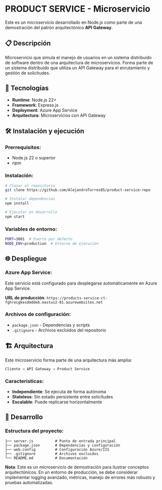 # PRODUCT SERVICE - Microservicio

Este es un microservicio desarrollado en Node.js como parte de una demostración del patrón arquitectónico **API Gateway**.

## 📋 Descripción

Microservicio que simula el manejo de usuarios en un sistema distribuido de software dentro de una arquitectura de microservicios. Forma parte de un sistema distribuido que utiliza un API Gateway para el enrutamiento y gestión de solicitudes.

## 🚀 Tecnologías

- **Runtime**: Node.js 22+
- **Framework**: Express.js
- **Deployment**: Azure App Service
- **Arquitectura**: Microservicios con API Gateway

## 🛠️ Instalación y ejecución

### Prerrequisitos:

- Node.js 22 o superior
- npm

### Instalación:

```bash
# Clonar el repositorio
git clone https://github.com/AlejandroTorres05/product-service-repo

# Instalar dependencias
npm install

# Ejecutar en desarrollo
npm start
```

### Variables de entorno:

```bash
PORT=3001  # Puerto por defecto
NODE_ENV=production  # Entorno de ejecución
```

## 🌐 Despliegue

### Azure App Service:

Este servicio está configurado para desplegarse automáticamente en Azure App Service.

**URL de producción**: `https://products-service-ct-fghrecgkesdmddeb.eastus2-01.azurewebsites.net`

### Archivos de configuración:

- `package.json` - Dependencias y scripts
- `.gitignore` - Archivos excluidos del repositorio

## 🏗️ Arquitectura

Este microservicio forma parte de una arquitectura más amplia:

```
Cliente → API Gateway → Product Service
```

### Características:

- **Independiente**: Se ejecuta de forma autónoma
- **Stateless**: Sin estado persistente entre solicitudes
- **Escalable**: Puede replicarse horizontalmente

## 📝 Desarrollo

### Estructura del proyecto:

```
├── server.js          # Punto de entrada principal
├── package.json       # Dependencias y configuración
├── web.config         # Configuración Azure/IIS
├── .gitignore         # Archivos excluidos
└── README.md          # Documentación
```

**Nota**: Este es un microservicio de demostración para ilustrar conceptos arquitectónicos. En un entorno de producción, se debe considerar implementar logging avanzado, métricas, manejo de errores más robusto y pruebas automatizadas.
